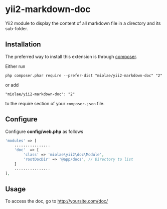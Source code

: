 # yii2-markdown-doc

Yii2 module to display the content of all markdown file in a directory and its sub-folder.

Installation
------------

The preferred way to install this extension is through [composer](http://getcomposer.org/download/).

Either run

```
php composer.phar require --prefer-dist "miolae/yii2-markdown-doc" "2"
```

or add

```
"miolae/yii2-markdown-doc": "2"
```

to the require section of your `composer.json` file.

Configure
------------

Configure **config/web.php** as follows

```php
'modules' => [
    ................
    'doc'  => [
        'class' => 'miolae\yii2\doc\Module',
        'rootDocDir' => '@app/docs', // Directory to list
    ]
    ................
],
```

Usage
------------

To access the doc, go to http://yoursite.com/doc/

